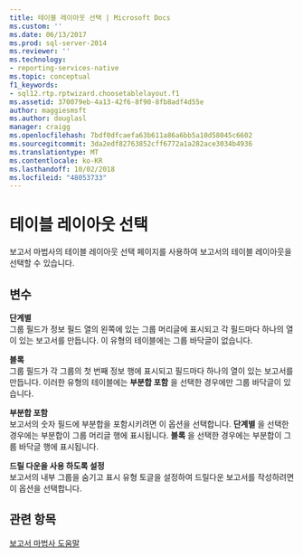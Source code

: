 ```yaml
---
title: 테이블 레이아웃 선택 | Microsoft Docs
ms.custom: ''
ms.date: 06/13/2017
ms.prod: sql-server-2014
ms.reviewer: ''
ms.technology:
- reporting-services-native
ms.topic: conceptual
f1_keywords:
- sql12.rtp.rptwizard.choosetablelayout.f1
ms.assetid: 370079eb-4a13-42f6-8f90-8fb8adf4d55e
author: maggiesmsft
ms.author: douglasl
manager: craigg
ms.openlocfilehash: 7bdf0dfcaefa63b611a86a6bb5a10d58045c6602
ms.sourcegitcommit: 3da2edf82763852cff6772a1a282ace3034b4936
ms.translationtype: MT
ms.contentlocale: ko-KR
ms.lasthandoff: 10/02/2018
ms.locfileid: "48053733"
---
```

# <a name="choose-the-table-layout"></a>테이블 레이아웃 선택
  보고서 마법사의 테이블 레이아웃 선택 페이지를 사용하여 보고서의 테이블 레이아웃을 선택할 수 있습니다.  
  
## <a name="options"></a>변수  
 **단계별**  
 그룹 필드가 정보 필드 열의 왼쪽에 있는 그룹 머리글에 표시되고 각 필드마다 하나의 열이 있는 보고서를 만듭니다. 이 유형의 테이블에는 그룹 바닥글이 없습니다.  
  
 **블록**  
 그룹 필드가 각 그룹의 첫 번째 정보 행에 표시되고 필드마다 하나의 열이 있는 보고서를 만듭니다. 이러한 유형의 테이블에는 **부분합 포함** 을 선택한 경우에만 그룹 바닥글이 있습니다.  
  
 **부분합 포함**  
 보고서의 숫자 필드에 부분합을 포함시키려면 이 옵션을 선택합니다. **단계별** 을 선택한 경우에는 부분합이 그룹 머리글 행에 표시됩니다. **블록** 을 선택한 경우에는 부분합이 그룹 바닥글 행에 표시됩니다.  
  
 **드릴 다운을 사용 하도록 설정**  
 보고서의 내부 그룹을 숨기고 표시 유형 토글을 설정하여 드릴다운 보고서를 작성하려면 이 옵션을 선택합니다.  
  
## <a name="see-also"></a>관련 항목  
 [보고서 마법사 도움말](../../2014/reporting-services/report-wizard-help.md)  
  
  
